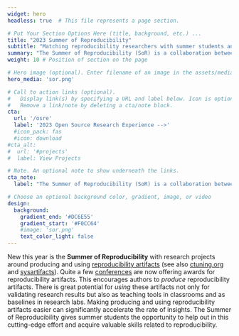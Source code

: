 ```yaml
---
widget: hero
headless: true  # This file represents a page section.

# Put Your Section Options Here (title, background, etc.) ...
title: "2023 Summer of Reproducibility"
subtitle: "Matching reproducibility researchers with summer students and sponsors."
summary: "The Summer of Reproducibility (SoR) is a collaboration between the Open Source Research Experience (OSRE) organized by the OSPO UC Santa Cruz and the Repeto project. SoR provides summer support for undergraduate and graduate students contributing to open source research efforts. The goal of the program is to seed open source research efforts in reproducibility. Our participation in the Google Summer of Code is included as part of this mentorship program."
weight: 10 # Position of section on the page

# Hero image (optional). Enter filename of an image in the assets/media/ folder.
hero_media: 'sor.png'

# Call to action links (optional).
#   Display link(s) by specifying a URL and label below. Icon is optional for `cta`.
#   Remove a link/note by deleting a cta/note block.
cta:
  url: '/osre'
  label: '2023 Open Source Research Experience -->'
  #icon_pack: fas
  #icon: download
#cta_alt:
#  url: '#projects'
#  label: View Projects

# Note. An optional note to show underneath the links.
cta_note:
  label: "The Summer of Reproducibility (SoR) is a collaboration between the Open Source Research Experience (OSRE) organized by the OSPO UC Santa Cruz and the Repeto project. SoR provides support for undergraduate and graduate students contributing to open source research efforts. The goal of the program is to help make computational research efforts reproducible. The Repeto project is funded by the [NSF FAIROS RCN program](https://beta.nsf.gov/funding/opportunities/findable-accessible-interoperable-reusable-open) and is a collaboration of [Kate Keahey, U Chicago (lead PI), Haryadi Gunawi, U Chicago (co-PI)](https://www.nsf.gov/awardsearch/showAward?AWD_ID=2226406), [Carlos Maltzahn, UC Santa Cruz (PI)](https://www.nsf.gov/awardsearch/showAward?AWD_ID=2226407), and [Fraida Fund, NYU Tandon (PI)](https://www.nsf.gov/awardsearch/showAward?AWD_ID=2226408)."

# Choose an optional background color, gradient, image, or video
design:
  background:
    gradient_end: '#DC6E55'
    gradient_start: '#F0CC64'
    #image: 'sor.png'
    text_color_light: false
---
```


New this year is the **Summer of Reproducibility** with research projects around producing and using [reproducibility artifacts](https://www.acm.org/publications/policies/artifact-review-and-badging-current) (see also [ctuning.org](https://ctuning.org/ae/) and [sysartifacts](https://sysartifacts.github.io)). Quite a few [conferences](https://docs.google.com/document/d/1--Q2D0YwgNxqUfQjJohni61d554r3HpPmnjUSaKRRKQ/edit?usp=sharing) are now offering awards for reproducibility artifacts. This encourages authors to *produce* reproducibility artifacts. There is great potential for *using* these artifacts not only for validating research results but also as teaching tools in classrooms and as baselines in research labs. Making producing and using reproducibility artifacts easier can significantly accelerate the rate of insights. The Summer of Reproducibility gives summer students the opportunity to help out in this cutting-edge effort and acquire valuable skills related to reproducibility. 
